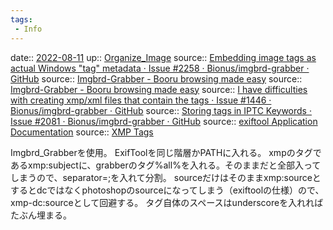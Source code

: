 ```yaml
---
tags:
 - Info
---
```


date:: [2022-08-11](Daily_Note/2022-08-11.md)
up:: [Organize_Image](Bar/Organize_Image.md)
source:: [Embedding image tags as actual Windows "tag" metadata · Issue #2258 · Bionus/imgbrd-grabber · GitHub](https://github.com/Bionus/imgbrd-grabber/issues/2258)
source:: [Imgbrd-Grabber - Booru browsing made easy](https://bionus.github.io/imgbrd-grabber/docs/metadata.html)
source:: [Imgbrd-Grabber - Booru browsing made easy](https://bionus.github.io/imgbrd-grabber/docs/filename.html)
source:: [I have difficulties with creating xmp/xml files that contain the tags · Issue #1446 · Bionus/imgbrd-grabber · GitHub](https://github.com/Bionus/imgbrd-grabber/issues/1446)
source:: [Storing tags in IPTC Keywords · Issue #2081 · Bionus/imgbrd-grabber · GitHub](https://github.com/Bionus/imgbrd-grabber/issues/2081)
source:: [exiftool Application Documentation](https://exiftool.org/exiftool_pod.html#Tag-operations)
source:: [XMP Tags](https://exiftool.org/TagNames/XMP.html#dc)

Imgbrd_Grabberを使用。
ExifToolを同じ階層かPATHに入れる。
xmpのタグであるxmp:subjectに、grabberのタグ%all%を入れる。そのままだと全部入ってしまうので、separator=;を入れて分割。
sourceだけはそのままxmp:sourceとするとdcではなくphotoshopのsourceになってしまう（exiftoolの仕様）ので、xmp-dc:sourceとして回避する。
タグ自体のスペースはunderscoreを入れればたぶん埋まる。